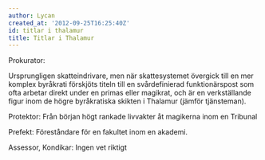```yaml
---
author: Lycan
created_at: '2012-09-25T16:25:40Z'
id: titlar i thalamur
title: Titlar i Thalamur
---
```

Prokurator:

Ursprungligen skatteindrivare, men när skattesystemet övergick till en mer komplex byråkrati förskjöts titeln till en svårdefinierad funktionärspost som ofta arbetar direkt under en primas eller magikrat, och är en verkställande figur inom de högre byråkratiska skikten i Thalamur (jämför tjänsteman).

Protektor: Från början högt rankade livvakter åt magikerna inom en Tribunal

Prefekt: Föreståndare för en fakultet inom en akademi.

Assessor, Kondikar: Ingen vet riktigt